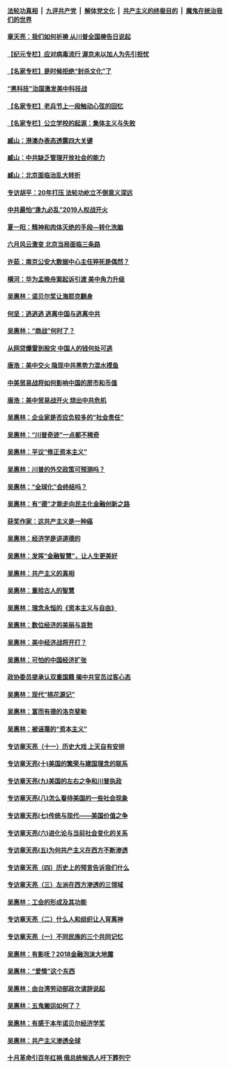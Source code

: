 ####  [法轮功真相](../../../../basic/blob/master/README.md?t=07080802) &nbsp;|&nbsp; [九评共产党](../../../../9ping.md/blob/master/README.md?t=07080802) &nbsp;|&nbsp; [解体党文化](../../../../jtdwh.md/blob/master/README.md?t=07080802)  &nbsp;|&nbsp; [共产主义的终极目的](../../../../gczydzjmd.md/blob/master/README.md?t=07080802) &nbsp;|&nbsp; [魔鬼在统治我们的世界](../../../../mgztzwmdsj.md/blob/master/README.md?t=07080802) 

#### [章天亮：我们如何祈祷 从川普全国祷告日说起](../pages/nsc423/n11944627.md?t=07080802) 

#### [【纪元专栏】应对病毒流行 渥京未以加人为先引担忧](../pages/nsc423/n11875714.md?t=07080802) 

#### [【名家专栏】是时候拒绝“封杀文化”了](../pages/nsc423/n11814093.md?t=07080802) 

#### [“黑科技”治国激发美中科技战](../pages/nsc423/n11638056.md?t=07080802) 

#### [【名家专栏】老兵节上一段触动心弦的回忆](../pages/nsc423/n11646016.md?t=07080802) 

#### [【名家专栏】公立学校的起源：集体主义与失败](../pages/nsc423/n11601833.md?t=07080802) 

#### [臧山：港澳办表态透露四大关键](../pages/nsc423/n11421628.md?t=07080802) 

#### [臧山：中共缺乏管理开放社会的能力](../pages/nsc423/n11407457.md?t=07080802) 

#### [臧山：北京面临治乱大转折](../pages/nsc423/n11406895.md?t=07080802) 

#### [专访胡平：20年打压 法轮功屹立不倒意义深远](../pages/nsc423/n11398800.md?t=07080802) 

#### [中共最怕“逢九必乱”2019人权战开火](../pages/nsc423/n11385248.md?t=07080802) 

#### [夏一阳：精神和肉体灭绝的手段—转化洗脑](../pages/nsc423/n11368250.md?t=07080802) 

#### [六月风云激变 北京当局面临三条路](../pages/nsc423/n11313668.md?t=07080802) 

#### [许茹：南京公安大数据中心主任猝死是偶然？](../pages/nsc423/n11064744.md?t=07080802) 

#### [横河：华为孟晚舟案起诉引渡 美中角力升级](../pages/nsc423/n11027230.md?t=07080802) 

#### [吴惠林：诺贝尔奖让海耶克翻身](../pages/nsc423/n10890049.md?t=07080802) 

#### [何坚：逃逃逃 逃离中国与逃离中共](../pages/nsc423/n10592891.md?t=07080802) 

#### [吴惠林：“商战”何时了？](../pages/nsc423/n10573558.md?t=07080802) 

#### [从网贷爆雷到股灾 中国人的钱何处可逃](../pages/nsc423/n10572800.md?t=07080802) 

#### [唐浩：美中交火 隐现中共黑势力混水摸鱼](../pages/nsc423/n10544040.md?t=07080802) 

#### [中美贸易战将如何影响中国的房市和币值](../pages/nsc423/n10543697.md?t=07080802) 

#### [唐浩：美中贸易战开火 烧出中共危机](../pages/nsc423/n10540126.md?t=07080802) 

#### [吴惠林：企业家是否应负较多的“社会责任”](../pages/nsc423/n10535022.md?t=07080802) 

#### [吴惠林：“川普奇迹”一点都不稀奇](../pages/nsc423/n10512808.md?t=07080802) 

#### [吴惠林：平议“修正资本主义”](../pages/nsc423/n10495724.md?t=07080802) 

#### [吴惠林：川普的外交政策可预测吗？](../pages/nsc423/n10462387.md?t=07080802) 

#### [吴惠林：“全球化”会终结吗？](../pages/nsc423/n10452838.md?t=07080802) 

#### [吴惠林：有“德”才能走向民主化金融创新之路](../pages/nsc423/n10432292.md?t=07080802) 

#### [获奖作家：这共产主义是一种癌](../pages/nsc423/n10431541.md?t=07080802) 

#### [吴惠林：经济学是讲道德的](../pages/nsc423/n10398014.md?t=07080802) 

#### [吴惠林：发挥“金融智慧”，让人生更美好](../pages/nsc423/n10375019.md?t=07080802) 

#### [吴惠林：共产主义的真相](../pages/nsc423/n10351394.md?t=07080802) 

#### [吴惠林：重拾古人的智慧](../pages/nsc423/n10337691.md?t=07080802) 

#### [吴惠林：理念永恒的《资本主义与自由》](../pages/nsc423/n10316274.md?t=07080802) 

#### [吴惠林：数位经济的美丽与哀愁](../pages/nsc423/n10292946.md?t=07080802) 

#### [吴惠林：美中经济战将开打？](../pages/nsc423/n10258825.md?t=07080802) 

#### [吴惠林：可怕的中国经济扩张](../pages/nsc423/n10219147.md?t=07080802) 

#### [政协委员提承认双重国籍 揭中共官员过客心态](../pages/nsc423/n10208809.md?t=07080802) 

#### [吴惠林：现代“桃花源记”](../pages/nsc423/n10185234.md?t=07080802) 

#### [吴惠林：富而有德的洛克斐勒](../pages/nsc423/n10142264.md?t=07080802) 

#### [吴惠林：被诬蔑的“资本主义”](../pages/nsc423/n10124816.md?t=07080802) 

#### [专访章天亮（十一）历史大戏 上天自有安排](../pages/nsc423/n10094905.md?t=07080802) 

#### [专访章天亮(十)美国的繁荣与建国理念的联系](../pages/nsc423/n10094899.md?t=07080802) 

#### [专访章天亮(九)美国的左右之争和川普执政](../pages/nsc423/n10094889.md?t=07080802) 

#### [专访章天亮(八)怎么看待美国的一些社会现象](../pages/nsc423/n10094857.md?t=07080802) 

#### [专访章天亮(七)传统与现代——美国价值之争](../pages/nsc423/n10093140.md?t=07080802) 

#### [专访章天亮(六)进化论与当前社会变化的关系](../pages/nsc423/n10092036.md?t=07080802) 

#### [专访章天亮(五)为何共产主义在西方不断渗透](../pages/nsc423/n10083620.md?t=07080802) 

#### [专访章天亮（四）历史上的预言告诉我们什么](../pages/nsc423/n10083606.md?t=07080802) 

#### [专访章天亮（三）左派在西方渗透的三领域](../pages/nsc423/n10081115.md?t=07080802) 

#### [吴惠林：工会的形成及其功能](../pages/nsc423/n10080633.md?t=07080802) 

#### [专访章天亮（二）什么人和组织让人背离神](../pages/nsc423/n10076637.md?t=07080802) 

#### [专访章天亮（一）不同民族的三个共同记忆](../pages/nsc423/n10074188.md?t=07080802) 

#### [吴惠林：有影呒？2018金融泡沫大地震](../pages/nsc423/n10040534.md?t=07080802) 

#### [吴惠林：“爱情”这个东西](../pages/nsc423/n10019423.md?t=07080802) 

#### [吴惠林：由台湾劳动部政次请辞说起](../pages/nsc423/n9979679.md?t=07080802) 

#### [吴惠林：五鬼搬运如何了？](../pages/nsc423/n9925338.md?t=07080802) 

#### [吴惠林：有感于本年诺贝尔经济学奖](../pages/nsc423/n9871883.md?t=07080802) 

#### [吴惠林：共产主义渗透全球](../pages/nsc423/n9812748.md?t=07080802) 

#### [十月革命引百年红祸 俄总统候选人吁下葬列宁](../pages/nsc423/n9810182.md?t=07080802) 

